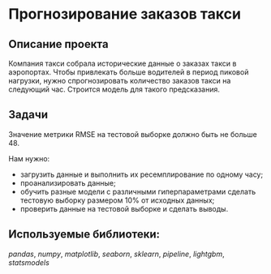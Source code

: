 # Прогнозирование заказов такси


## Описание проекта

Компания такси собрала исторические данные о заказах такси в аэропортах. Чтобы привлекать больше водителей в период пиковой нагрузки, нужно спрогнозировать количество заказов такси на следующий час. Строится модель для такого предсказания.



## Задачи

Значение метрики RMSE на тестовой выборке должно быть не больше 48.

Нам нужно:

- загрузить данные и выполнить их ресемплирование по одному часу;
- проанализировать данные;
- обучить разные модели с различными гиперпараметрами сделать тестовую выборку размером 10% от исходных данных;
- проверить данные на тестовой выборке и сделать выводы.

## Используемые библиотеки:

*pandas*, *numpy*, *matplotlib*, *seaborn*, *sklearn*, *pipeline*, *lightgbm*, *statsmodels*


